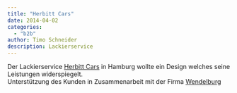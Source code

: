 ```yaml
---
title: "Herbitt Cars"
date: 2014-04-02
categories: 
  - "b2b"
author: Timo Schneider
description: Lackierservice 
---
```


Der Lackierservice [Herbitt Cars](http://herbitt-cars.de/) in Hamburg wollte ein Design welches seine Leistungen widerspiegelt.  
Unterstützung des Kunden in Zusammenarbeit mit der Firma [Wendelburg](http://vita.sichtachsen.net/wendelburg-com/)
